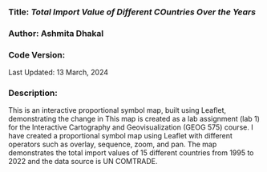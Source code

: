 ### **Title:** *Total Import Value of Different COuntries Over the Years*
### **Author:** Ashmita Dhakal
### **Code Version:** 
Last Updated: 13 March, 2024

### **Description:**
This is an interactive proportional symbol map, built using Leaflet, demonstrating the change in 
This map is created as a lab assignment (lab 1) for the Interactive Cartography and Geovisualization (GEOG 575) course. I have created a proportional symbol map using Leaflet with different operators such as overlay, sequence, zoom, and pan. The map demonstrates the total import values of 15 different countries from 1995 to 2022 and the data source is UN COMTRADE.
